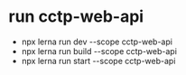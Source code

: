 # run cctp-web-api
* npx lerna run dev --scope cctp-web-api
* npx lerna run build --scope cctp-web-api
* npx lerna run start --scope cctp-web-api